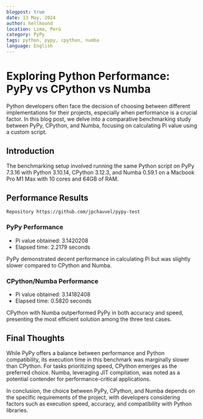```yaml
---
blogpost: true
date: 13 May, 2024
author: hellhound
location: Lima, Perú
category: PyPy
tags: python, pypy, cpython, numba
language: English
---
```


# Exploring Python Performance: PyPy vs CPython vs Numba

Python developers often face the decision of choosing between different
implementations for their projects, especially when performance is a crucial
factor. In this blog post, we delve into a comparative benchmarking study
between PyPy, CPython, and Numba, focusing on calculating Pi value using a
custom script.

## Introduction

The benchmarking setup involved running the same Python script on PyPy 7.3.16
with Python 3.10.14, CPython 3.12.3, and Numba 0.59.1 on a Macbook Pro M1 Max
with 10 cores and 64GB of RAM.

## Performance Results

```{note}
Repository https://github.com/jpchauvel/pypy-test
```

### PyPy Performance
- Pi value obtained: 3.1420208
- Elapsed time: 2.2179 seconds

PyPy demonstrated decent performance in calculating Pi but was slightly slower
compared to CPython and Numba.

### CPython/Numba Performance
- Pi value obtained: 3.14182408
- Elapsed time: 0.5820 seconds

CPython with Numba outperformed PyPy in both accuracy and speed, presenting the
most efficient solution among the three test cases.


## Final Thoughts

While PyPy offers a balance between performance and Python compatibility, its
execution time in this benchmark was marginally slower than CPython. For tasks
prioritizing speed, CPython emerges as the preferred choice. Numba, leveraging
JIT compilation, was noted as a potential contender for performance-critical
applications.

In conclusion, the choice between PyPy, CPython, and Numba depends on the
specific requirements of the project, with developers considering factors such
as execution speed, accuracy, and compatibility with Python libraries.
